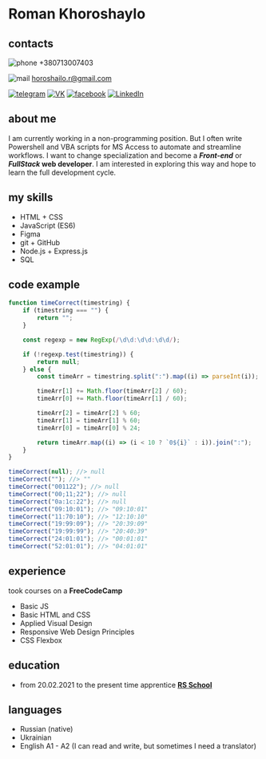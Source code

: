 # Roman Khoroshaylo

## **contacts**

![phone](https://www.itgemini.net/images/head_ipone.png) +380713007403

![mail](https://www.jasshermagicshop.com/catalog/view/cfp/image/email-blue.png) horoshailo.r@gmail.com

[![telegram](https://telegram.org/favicon.ico)](https://t.me/jl1220) [![VK](https://obruchcdis.ru/assets/images/socl/VK.png)](https://vk.com/id312857266) [![facebook](https://static.xx.fbcdn.net/rsrc.php/yD/r/d4ZIVX-5C-b.ico)](https://www.facebook.com/profile.php?id=100000027149156) [![LinkedIn](https://www.robertamckinney.com/wp-content/uploads/2019/03/linkedin.png)](https://www.linkedin.com/in/roman-khoroshailo-078249173) 

## **about me**

I am currently working in a non-programming position. But I often write Powershell and VBA scripts for MS Access to automate and streamline workflows. I want to change specialization and become a **_Front-end_** or **_FullStack_ web developer**. I am interested in exploring this way and hope to learn the full development cycle.

## **my skills**

-   HTML + CSS
-   JavaScript (ES6)
-   Figma
-   git + GitHub
-   Node.js + Express.js
-   SQL

## **code example**

```javascript
function timeCorrect(timestring) {
    if (timestring === "") {
        return "";
    }

    const regexp = new RegExp(/\d\d:\d\d:\d\d/);

    if (!regexp.test(timestring)) {
        return null;
    } else {
        const timeArr = timestring.split(":").map((i) => parseInt(i));

        timeArr[1] += Math.floor(timeArr[2] / 60);
        timeArr[0] += Math.floor(timeArr[1] / 60);

        timeArr[2] = timeArr[2] % 60;
        timeArr[1] = timeArr[1] % 60;
        timeArr[0] = timeArr[0] % 24;

        return timeArr.map((i) => (i < 10 ? `0${i}` : i)).join(":");
    }
}

timeCorrect(null); //> null
timeCorrect(""); //> ""
timeCorrect("001122"); //> null
timeCorrect("00;11;22"); //> null
timeCorrect("0a:1c:22"); //> null
timeCorrect("09:10:01"); //> "09:10:01"
timeCorrect("11:70:10"); //> "12:10:10"
timeCorrect("19:99:09"); //> "20:39:09"
timeCorrect("19:99:99"); //> "20:40:39"
timeCorrect("24:01:01"); //> "00:01:01"
timeCorrect("52:01:01"); //> "04:01:01"
```

## **experience**

took courses on a **FreeCodeCamp**

-   Basic JS
-   Basic HTML and CSS
-   Applied Visual Design
-   Responsive Web Design Principles
-   CSS Flexbox

## **education**

-   from 20.02.2021 to the present time apprentice [**RS School**](https://rs.school/js/)

## **languages**

-   Russian (native)
-   Ukrainian
-   English A1 - A2 (I can read and write, but sometimes I need a translator)
